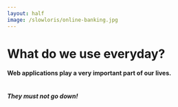 ```yaml
---
layout: half
image: /slowloris/online-banking.jpg
---
```


# What do we use everyday?

#### Web applications play a very important part of our lives.

#### <br/>_They must not go down!_

